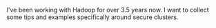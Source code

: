 I've been working with Hadoop for over 3.5 years now. I want to collect some tips and examples specifically around secure clusters.